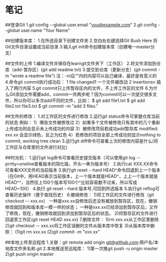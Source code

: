 ﻿# 笔记
##登录Git
1.git config --global user.email "you@example.com"
2.git config --global user.name "Your Name"

##创建版本库：
1.在所选目录下创建文件夹
2.空白处右键选择Git Bush Here 将Git文件目录设置成当前目录
3.输入git init命令创建版本库（创建唯一master分支）

##文件的上传
1.编译文件并保存在learngit文件夹下（工作区）
2.将文件添加到仓库（add-暂存区）(git add readme.txt)
3.提交到仓库（更新分支）(git commit -m "wrote a readme file")
    注：-m后“”内的内容可以自己编译，最好是有意义的
4.命令git commit执行成功后：
1 file changed1 一个文件被改动
2 insertionsv 插入了两行内容
5.git commit只上传暂存区内的文件，不上传工作区的文件
6.为什么Git添加文件需要add，commit一共两步呢？因为commit可以一次提交很多文件，所以你可以多次add不同的文件，比如：
$ git add file1.txt
$ git add file2.txt file3.txt
$ git commit -m "add 3 files."

##文件的修改：
1.对工作区的文件进行修改
2.运行git status命令可掌握仓库当前的状态
例如：
    1）哪些文件被修改过
    2）如果多个文件被修改只有其中的几个重新上传成功则会显示未上传成功的内容
    3）被修改项目若成功add暂存库 modified:   xxx.xx
    会显示绿色，反之为红色
    4）若修改的项目全部上传成功则显示nothing to commit, working tree clean
3.运行git diff命令可查看上次的修改内容是什么(将工作区与仓库里的文件进行对比)

##时光机：
1.运行git log命令可查看历史提交版本（可以使用git log --prrtty=oneline查看版本的简化版，开头一串为版本号）
2.执行cat XXX.XX命令可查看XXX文件的当前版本
3.执行git reset --hard HEAD^命令回退到上一个版本（在Git中，用HEAD表示当前版本，上一个版本就是HEAD^，上上一个版本就是HEAD^^，当然往上100个版本写100个^比较容易数不过来，所以写成HEAD~100）
4.执行 git reset --hard 版本号,可回到所选版本
5.执行git reflog可查看历史操作（便于查找历史）
6.撤销修改：
1)将工作区的文件进行修改（git checkout -- xxx.xx）
    一种是xxx.xx自修改后还没有被放到暂存区，现在，撤销修改就回到和版本库一模一样的状态；
    一种是xxx.xx已经添加到暂存区后，又作了修改，现在，撤销修改就回到添加到暂存区后的状态。
2)将暂存区的文件进行回退至工作区(git reset HEAD xxx.xx)
7.删除文件：
1)rm xxx.xx从工作区里删除
2)git checkout -- xxx.xx将工作区误删的文件从版本库中恢复
3)从版本库中删除：
(1)git rm xxx.xx
(2)git commit -m "xxx.xx"

##本地上传至远程库
1.关联：git remote add origin git@github.com:用户名/本地库文件夹名称.git
2.本地推送至远程库：
    1)第一次推git push -u origin master
    2)git push origin master

